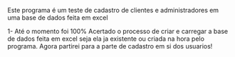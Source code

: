 Este programa é um teste de cadastro de clientes e administradores em uma base de dados feita em excel

1-  Até o momento foi 100% Acertado o processo de criar e carregar a base de dados feita em excel seja ela ja existente ou criada na hora pelo programa. Agora partirei para a parte de cadastro em si dos usuarios!